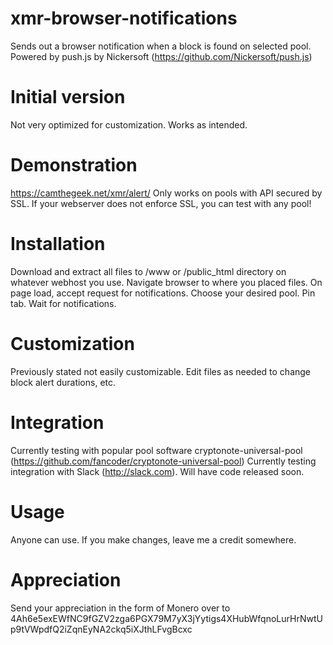 # xmr-browser-notifications
Sends out a browser notification when a block is found on selected pool.
Powered by push.js by Nickersoft (https://github.com/Nickersoft/push.js)

# Initial version
Not very optimized for customization.
Works as intended.

# Demonstration
https://camthegeek.net/xmr/alert/ 
Only works on pools with API secured by SSL. If your webserver does not enforce SSL, you can test with any pool!

# Installation
Download and extract all files to /www or /public_html directory on whatever webhost you use.
Navigate browser to where you placed files.
On page load, accept request for notifications.
Choose your desired pool.
Pin tab.
Wait for notifications.

# Customization
Previously stated not easily customizable.
Edit files as needed to change block alert durations, etc.

# Integration
Currently testing with popular pool software cryptonote-universal-pool (https://github.com/fancoder/cryptonote-universal-pool)
Currently testing integration with Slack (http://slack.com). Will have code released soon.

# Usage
Anyone can use. If you make changes, leave me a credit somewhere.

# Appreciation
Send your appreciation in the form of Monero over to
4Ah6e5exEWfNC9fGZV2zga6PGX79M7yX3jYytigs4XHubWfqnoLurHrNwtUp9tVWpdfQ2iZqnEyNA2ckq5iXJthLFvgBcxc
